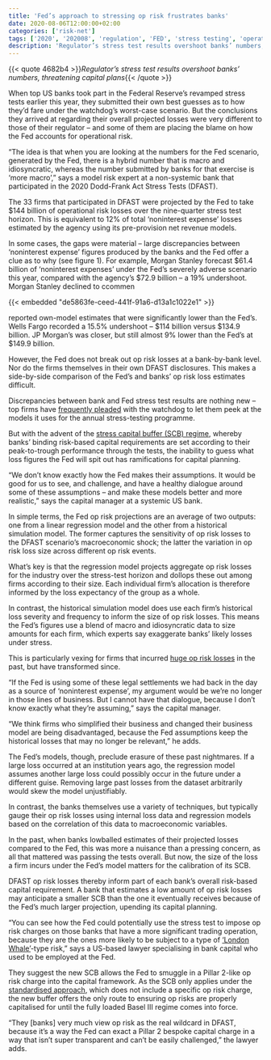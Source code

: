 ```yaml
---
title: 'Fed’s approach to stressing op risk frustrates banks'
date: 2020-08-06T12:00:00+02:00
categories: ['risk-net']
tags: ['2020', '202008', 'regulation', 'FED', 'stress testing', 'operational risk']
description: 'Regulator’s stress test results overshoot banks’ numbers, threatening capital plans'
---
```


{{< quote 4682b4 >}}_Regulator’s stress test results overshoot banks’ numbers, threatening capital plans_{{< /quote >}}

When top US banks took part in the Federal Reserve’s revamped stress tests earlier this year, they submitted their own best guesses as to how they’d fare under the watchdog’s worst-case scenario. But the conclusions they arrived at regarding their overall projected losses were very different to those of their regulator – and some of them are placing the blame on how the Fed accounts for operational risk.

“The idea is that when you are looking at the numbers for the Fed scenario, generated by the Fed, there is a hybrid number that is macro and idiosyncratic, whereas the number submitted by banks for that exercise is ‘more macro’,” says a model risk expert at a non-systemic bank that participated in the 2020 Dodd-Frank Act Stress Tests (DFAST).

The 33 firms that participated in DFAST were projected by the Fed to take $144 billion of operational risk losses over the nine-quarter stress test horizon. This is equivalent to 12% of total ‘noninterest expense’ losses estimated by the agency using its pre-provision net revenue models.

In some cases, the gaps were material – large discrepancies between ‘noninterest expense’ figures produced by the banks and the Fed offer a clue as to why (see figure 1). For example, Morgan Stanley forecast $61.4 billion of ‘noninterest expenses’ under the Fed’s severely adverse scenario this year, compared with the agency’s $72.9 billion – a 19% undershoot. Morgan Stanley declined to ccommen

{{< embedded "de5863fe-ceed-441f-91a6-d13a1c1022e1" >}}

reported own-model estimates that were significantly lower than the Fed’s. Wells Fargo recorded a 15.5% undershoot – $114 billion versus $134.9 billion. JP Morgan’s was closer, but still almost 9% lower than the Fed’s at $149.9 billion.

However, the Fed does not break out op risk losses at a bank-by-bank level. Nor do the firms themselves in their own DFAST disclosures. This makes a side-by-side comparison of the Fed’s and banks’ op risk loss estimates difficult.

Discrepancies between bank and Fed stress test results are nothing new – top firms have [frequently pleaded](https://www.risk.net/risk-management/6553826/ccar-disclosure-sheds-new-light-on-modelling-default-losses) with the watchdog to let them peek at the models it uses for the annual stress-testing programme.

But with the advent of the [stress capital buffer (SCB) regime](https://www.risk.net/regulation/7501576/the-feds-stress-capital-buffer-relaxed-but-not-relaxing), whereby banks’ binding risk-based capital requirements are set according to their peak-to-trough performance through the tests, the inability to guess what loss figures the Fed will spit out has ramifications for capital planning.

“We don’t know exactly how the Fed makes their assumptions. It would be good for us to see, and challenge, and have a healthy dialogue around some of these assumptions – and make these models better and more realistic,” says the capital manager at a systemic US bank.

In simple terms, the Fed op risk projections are an average of two outputs: one from a linear regression model and the other from a historical simulation model. The former captures the sensitivity of op risk losses to the DFAST scenario’s macroeconomic shock; the latter the variation in op risk loss size across different op risk events.

What’s key is that the regression model projects aggregate op risk losses for the industry over the stress-test horizon and dollops these out among firms according to their size. Each individual firm’s allocation is therefore informed by the loss expectancy of the group as a whole.

In contrast, the historical simulation model does use each firm’s historical loss severity and frequency to inform the size of op risk losses. This means the Fed’s figures use a blend of macro and idiosyncratic data to size amounts for each firm, which experts say exaggerate banks’ likely losses under stress.

This is particularly vexing for firms that incurred [huge op risk losses](https://www.risk.net/risk-management/5712301/has-op-risk-capital-peaked-for-us-banks) in the past, but have transformed since.

“If the Fed is using some of these legal settlements we had back in the day as a source of ‘noninterest expense’, my argument would be we’re no longer in those lines of business. But I cannot have that dialogue, because I don’t know exactly what they’re assuming,” says the capital manager.

“We think firms who simplified their business and changed their business model are being disadvantaged, because the Fed assumptions keep the historical losses that may no longer be relevant,” he adds.

The Fed’s models, though, preclude erasure of these past nightmares. If a large loss occurred at an institution years ago, the regression model assumes another large loss could possibly occur in the future under a different guise. Removing large past losses from the dataset arbitrarily would skew the model unjustifiably.

In contrast, the banks themselves use a variety of techniques, but typically gauge their op risk losses using internal loss data and regression models based on the correlation of this data to macroeconomic variables.

In the past, when banks lowballed estimates of their projected losses compared to the Fed, this was more a nuisance than a pressing concern, as all that mattered was passing the tests overall. But now, the size of the loss a firm incurs under the Fed’s model matters for the calibration of its SCB.

DFAST op risk losses thereby inform part of each bank’s overall risk-based capital requirement. A bank that estimates a low amount of op risk losses may anticipate a smaller SCB than the one it eventually receives because of the Fed’s much larger projection, upending its capital planning.

“You can see how the Fed could potentially use the stress test to impose op risk charges on those banks that have a more significant trading operation, because they are the ones more likely to be subject to a type of [‘London Whale’](https://www.risk.net/topics/london-whale)-type risk,” says a US-based lawyer specialising in bank capital who used to be employed at the Fed.

They suggest the new SCB allows the Fed to smuggle in a Pillar 2-like op risk charge into the capital framework. As the SCB only applies under the [standardised approach](https://www.risk.net/risk-management/7566911/us-banks-face-capital-hit-from-resurgent-advanced-approaches), which does not include a specific op risk charge, the new buffer offers the only route to ensuring op risks are properly capitalised for until the fully loaded Basel III regime comes into force.

“They [banks] very much view op risk as the real wildcard in DFAST, because it’s a way the Fed can exact a Pillar 2 bespoke capital charge in a way that isn’t super transparent and can’t be easily challenged,” the lawyer adds.

